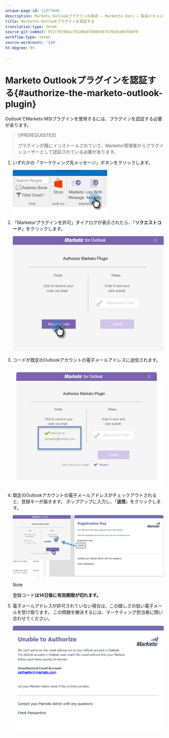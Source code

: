 ```yaml
---
unique-page-id: 11377640
description: Marketo Outlookプラグインの承認 — Marketto Docs — 製品ドキュメント
title: Marketto Outlookプラグインを認証する
translation-type: tm+mt
source-git-commit: 972cf9769ac751d9abfd5665975703dcd07930f0
workflow-type: tm+mt
source-wordcount: '129'
ht-degree: 0%

---
```



# Marketo Outlookプラグインを認証する{#authorize-the-marketo-outlook-plugin}

OutlookでMarketo MSIプラグインを使用するには、プラグインを認証する必要があります。

>[!PREREQUISITES]
>
>プラグインが既にインストールされていて、Marketor管理者からプラグインユーザーとして認証されている必要があります。

1. いずれかの「マーケティング先メッセージ」ボタンをクリックします。

   ![](assets/image2016-8-24-16-3a4-3a28.png)

1. 「Marketorプラグインを許可」ダイアログが表示されたら、「**リクエストコード**」をクリックします。

   ![](assets/image2016-8-24-16-3a6-3a51.png)

1. コードが既定のOutlookアカウントの電子メールアドレスに送信されます。

   ![](assets/image2016-8-24-16-3a8-3a36.png)

1. 既定のOutlookアカウントの電子メールアドレスがチェックアウトされると、登録キーが届きます。 ポップアップに入力し、「**送信**」をクリックします。

   ![](assets/image2016-8-24-16-3a12-3a48.png)

   >[!NOTE]
   >
   >登録コード&#x200B;**は14日後に有効期限が切れます。**

1. 電子メールアドレスが許可されていない場合は、この嬉しさの低い電子メールを受け取ります。 この問題を解決するには、マーケティング担当者に問い合わせてください。

   ![](assets/image2016-8-24-16-3a25-3a27.png)
